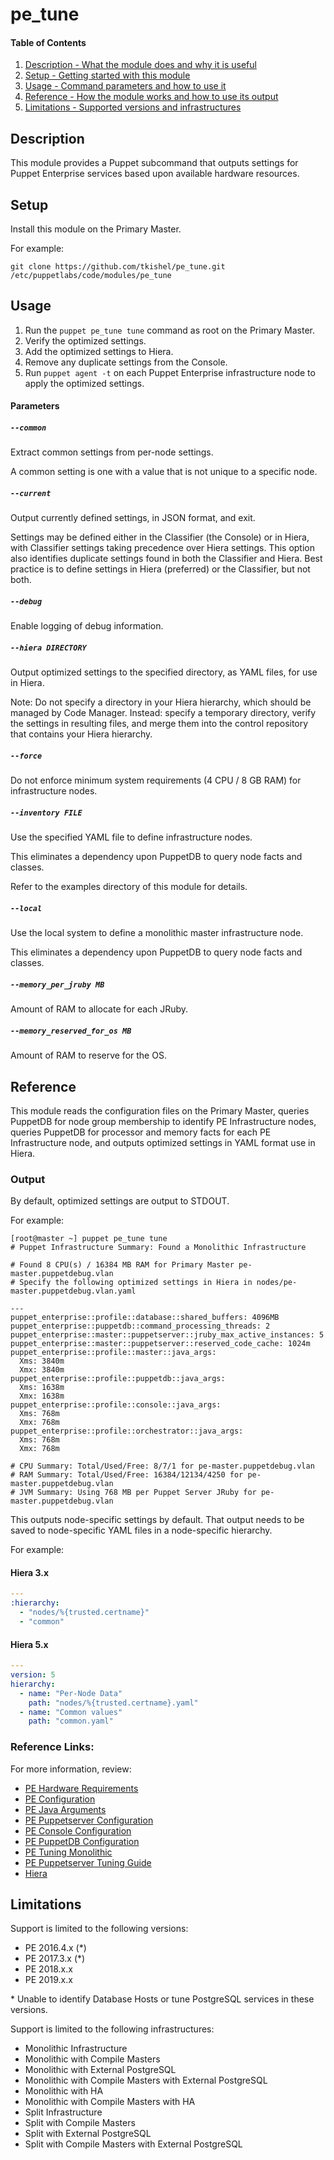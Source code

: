 # pe_tune

#### Table of Contents

1. [Description - What the module does and why it is useful](#description)
1. [Setup - Getting started with this module](#setup)
1. [Usage - Command parameters and how to use it](#usage)
1. [Reference - How the module works and how to use its output](#reference)
1. [Limitations - Supported versions and infrastructures](#limitations)

## Description

This module provides a Puppet subcommand that outputs settings for Puppet Enterprise services based upon available hardware resources.

## Setup

Install this module on the Primary Master.

For example:

```shell
git clone https://github.com/tkishel/pe_tune.git /etc/puppetlabs/code/modules/pe_tune
```

## Usage

1. Run the `puppet pe_tune tune` command as root on the Primary Master.
1. Verify the optimized settings.
1. Add the optimized settings to Hiera.
1. Remove any duplicate settings from the Console.
1. Run `puppet agent -t` on each Puppet Enterprise infrastructure node to apply the optimized settings.

#### Parameters

##### `--common`

Extract common settings from per-node settings.

A common setting is one with a value that is not unique to a specific node.

##### `--current`

Output currently defined settings, in JSON format, and exit.

Settings may be defined either in the Classifier (the Console) or in Hiera, with Classifier settings taking precedence over Hiera settings. This option also identifies duplicate settings found in both the Classifier and Hiera. Best practice is to define settings in Hiera (preferred) or the Classifier, but not both.

##### `--debug`

Enable logging of debug information.

##### `--hiera DIRECTORY`

Output optimized settings to the specified directory, as YAML files, for use in Hiera.

Note: Do not specify a directory in your Hiera hierarchy, which should be managed by Code Manager. Instead: specify a temporary directory, verify the settings in resulting files, and merge them into the control repository that contains your Hiera hierarchy.

##### `--force`

Do not enforce minimum system requirements (4 CPU / 8 GB RAM) for infrastructure nodes.

##### `--inventory FILE`

Use the specified YAML file to define infrastructure nodes.

This eliminates a dependency upon PuppetDB to query node facts and classes.

Refer to the examples directory of this module for details.

##### `--local`

Use the local system to define a monolithic master infrastructure node.

This eliminates a dependency upon PuppetDB to query node facts and classes.

##### `--memory_per_jruby MB`

Amount of RAM to allocate for each JRuby.

##### `--memory_reserved_for_os MB`

Amount of RAM to reserve for the OS.

## Reference

This module reads the configuration files on the Primary Master, queries PuppetDB for node group membership to identify PE Infrastructure nodes, queries PuppetDB for processor and memory facts for each PE Infrastructure node, and outputs optimized settings in YAML format use in Hiera.

### Output

By default, optimized settings are output to STDOUT.

For example:

```shell
[root@master ~] puppet pe_tune tune
# Puppet Infrastructure Summary: Found a Monolithic Infrastructure

# Found 8 CPU(s) / 16384 MB RAM for Primary Master pe-master.puppetdebug.vlan
# Specify the following optimized settings in Hiera in nodes/pe-master.puppetdebug.vlan.yaml

---
puppet_enterprise::profile::database::shared_buffers: 4096MB
puppet_enterprise::puppetdb::command_processing_threads: 2
puppet_enterprise::master::puppetserver::jruby_max_active_instances: 5
puppet_enterprise::master::puppetserver::reserved_code_cache: 1024m
puppet_enterprise::profile::master::java_args:
  Xms: 3840m
  Xmx: 3840m
puppet_enterprise::profile::puppetdb::java_args:
  Xms: 1638m
  Xmx: 1638m
puppet_enterprise::profile::console::java_args:
  Xms: 768m
  Xmx: 768m
puppet_enterprise::profile::orchestrator::java_args:
  Xms: 768m
  Xmx: 768m

# CPU Summary: Total/Used/Free: 8/7/1 for pe-master.puppetdebug.vlan
# RAM Summary: Total/Used/Free: 16384/12134/4250 for pe-master.puppetdebug.vlan
# JVM Summary: Using 768 MB per Puppet Server JRuby for pe-master.puppetdebug.vlan
```

This outputs node-specific settings by default. That output needs to be saved to node-specific YAML files in a node-specific hierarchy.

For example:

#### Hiera 3.x

```yaml
---
:hierarchy:
  - "nodes/%{trusted.certname}"
  - "common"
```

#### Hiera 5.x

```yaml
---
version: 5
hierarchy:
  - name: "Per-Node Data"
    path: "nodes/%{trusted.certname}.yaml"
  - name: "Common values"
    path: "common.yaml"
```

### Reference Links:

For more information, review:

* [PE Hardware Requirements](https://puppet.com/docs/pe/latest/installing/hardware_requirements.html)
* [PE Configuration](https://puppet.com/docs/pe/latest/configuring/config_intro.html)
* [PE Java Arguments](https://puppet.com/docs/pe/latest/configuring/config_java_args.html)
* [PE Puppetserver Configuration](https://puppet.com/docs/pe/latest/configuring/config_puppetserver.html)
* [PE Console Configuration](https://puppet.com/docs/pe/latest/configuring/config_console.html)
* [PE PuppetDB Configuration](https://puppet.com/docs/pe/latest/configuring/config_puppetdb.html)
* [PE Tuning Monolithic](https://puppet.com/docs/pe/latest/configuring/tuning_monolithic.html)
* [PE Puppetserver Tuning Guide](https://puppet.com/docs/puppetserver/latest/tuning_guide.html)
* [Hiera](https://puppet.com/docs/puppet/latest/hiera_intro.html)

## Limitations

Support is limited to the following versions:

* PE 2016.4.x (\*)
* PE 2017.3.x (\*)
* PE 2018.x.x
* PE 2019.x.x

\* Unable to identify Database Hosts or tune PostgreSQL services in these versions.

Support is limited to the following infrastructures:

* Monolithic Infrastructure
* Monolithic with Compile Masters
* Monolithic with External PostgreSQL
* Monolithic with Compile Masters with External PostgreSQL
* Monolithic with HA
* Monolithic with Compile Masters with HA
* Split Infrastructure
* Split with Compile Masters
* Split with External PostgreSQL
* Split with Compile Masters with External PostgreSQL

